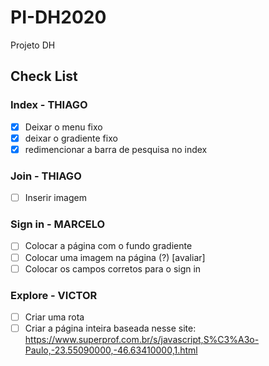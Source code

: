 # PI-DH2020
Projeto DH


## Check List

### Index - THIAGO
- [X] Deixar o menu fixo
- [X] deixar o gradiente fixo
- [X] redimencionar a barra de pesquisa no index

### Join - THIAGO
- [ ] Inserir imagem

### Sign in - MARCELO
- [ ] Colocar a página com o fundo gradiente
- [ ] Colocar uma imagem na página (?) [avaliar]
- [ ] Colocar os campos corretos para o sign in

### Explore - VICTOR
- [ ] Criar uma rota
- [ ] Criar a página inteira baseada nesse site: <https://www.superprof.com.br/s/javascript,S%C3%A3o-Paulo,-23.55090000,-46.63410000,1.html>
